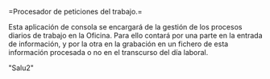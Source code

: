 =Procesador de peticiones del trabajo.=

Esta aplicación de consola se encargará de la gestión de los procesos diarios de trabajo en la Oficina. Para ello contará por una parte en la entrada de información, y por la otra en la grabación en un fichero de esta información procesada o no en el transcurso del día laboral.

"Salu2"
